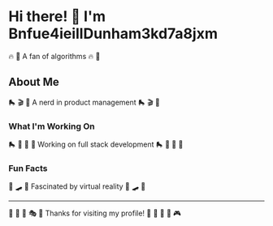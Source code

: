 # Hi there! 👋 I'm Bnfue4ieillDunham3kd7a8jxm

🔥 🎰 A fan of algorithms 🔥 🎰

## About Me
🛼 🎬 🏸 A nerd in product management 🛼 🎬 🏸

### What I'm Working On
🛼 🥊 🏹 🎱 Working on full stack development 🛼 🥊 🏹 🎱

### Fun Facts
🏓 🛹 🎱 Fascinated by virtual reality 🏓 🛹 🎱

---
🎵 🏸 🎤 🎭 🏒 Thanks for visiting my profile! 🎯 🚵 🏓 🎨 🎮
